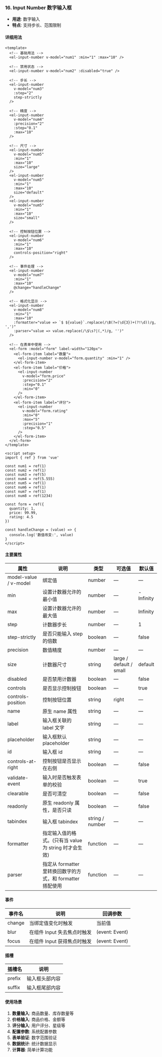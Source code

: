### 16. Input Number 数字输入框
- **用途**: 数字输入
- **特点**: 支持步长、范围限制

#### 详细用法
```vue
<template>
  <!-- 基础用法 -->
  <el-input-number v-model="num1" :min="1" :max="10" />

  <!-- 禁用状态 -->
  <el-input-number v-model="num2" :disabled="true" />

  <!-- 步长 -->
  <el-input-number
    v-model="num3"
    :step="2"
    step-strictly
  />

  <!-- 精度 -->
  <el-input-number
    v-model="num4"
    :precision="2"
    :step="0.1"
    :max="10"
  />

  <!-- 尺寸 -->
  <el-input-number
    v-model="num5"
    :min="1"
    :max="10"
    size="large"
  />
  <el-input-number
    v-model="num5"
    :min="1"
    :max="10"
    size="default"
  />
  <el-input-number
    v-model="num5"
    :min="1"
    :max="10"
    size="small"
  />

  <!-- 控制按钮位置 -->
  <el-input-number
    v-model="num6"
    :min="1"
    :max="10"
    controls-position="right"
  />

  <!-- 事件处理 -->
  <el-input-number
    v-model="num7"
    :min="1"
    :max="10"
    @change="handleChange"
  />

  <!-- 格式化显示 -->
  <el-input-number
    v-model="num8"
    :min="1"
    :max="10"
    :formatter="value => `$ ${value}`.replace(/\B(?=(\d{3})+(?!\d))/g, ',')"
    :parser="value => value.replace(/\$\s?|(,*)/g, '')"
  />

  <!-- 在表单中使用 -->
  <el-form :model="form" label-width="120px">
    <el-form-item label="数量">
      <el-input-number v-model="form.quantity" :min="1" />
    </el-form-item>
    <el-form-item label="价格">
      <el-input-number
        v-model="form.price"
        :precision="2"
        :step="0.1"
        :min="0"
      />
    </el-form-item>
    <el-form-item label="评分">
      <el-input-number
        v-model="form.rating"
        :min="0"
        :max="5"
        :precision="1"
        :step="0.5"
      />
    </el-form-item>
  </el-form>
</template>

<script setup>
import { ref } from 'vue'

const num1 = ref(1)
const num2 = ref(1)
const num3 = ref(5)
const num4 = ref(5.555)
const num5 = ref(1)
const num6 = ref(1)
const num7 = ref(1)
const num8 = ref(1234)

const form = ref({
  quantity: 1,
  price: 99.99,
  rating: 4.5
})

const handleChange = (value) => {
  console.log('数值改变:', value)
}
</script>
```

#### 主要属性
| 属性 | 说明 | 类型 | 可选值 | 默认值 |
|------|------|------|--------|--------|
| model-value / v-model | 绑定值 | number | — | — |
| min | 设置计数器允许的最小值 | number | — | -Infinity |
| max | 设置计数器允许的最大值 | number | — | Infinity |
| step | 计数器步长 | number | — | 1 |
| step-strictly | 是否只能输入 step 的倍数 | boolean | — | false |
| precision | 数值精度 | number | — | — |
| size | 计数器尺寸 | string | large / default / small | default |
| disabled | 是否禁用计数器 | boolean | — | false |
| controls | 是否显示控制按钮 | boolean | — | true |
| controls-position | 控制按钮位置 | string | right | — |
| name | 原生 name 属性 | string | — | — |
| label | 输入框关联的 label 文字 | string | — | — |
| placeholder | 输入框默认 placeholder | string | — | — |
| id | 输入框 id | string | — | — |
| controls-at-right | 控制按钮是否显示在右侧 | boolean | — | false |
| validate-event | 输入时是否触发表单的校验 | boolean | — | true |
| clearable | 是否可清空 | boolean | — | false |
| readonly | 原生 readonly 属性，是否只读 | boolean | — | false |
| tabindex | 输入框 tabindex | string / number | — | — |
| formatter | 指定输入值的格式。(只有当 value 为 string 时才会生效) | function | — | — |
| parser | 指定从 formatter 里转换回数字的方式，和 formatter 搭配使用 | function | — | — |

#### 事件
| 事件名 | 说明 | 回调参数 |
|--------|------|----------|
| change | 当绑定值变化时触发 | 当前值 |
| blur | 在组件 Input 失去焦点时触发 | (event: Event) |
| focus | 在组件 Input 获得焦点时触发 | (event: Event) |

#### 插槽
| 插槽名 | 说明 |
|--------|------|
| prefix | 输入框头部内容 |
| suffix | 输入框尾部内容 |

#### 使用场景
1. **数量输入**: 商品数量、库存数量等
2. **价格输入**: 商品价格、金额等
3. **评分输入**: 用户评分、星级等
4. **配置参数**: 系统配置参数
5. **表单验证**: 数字范围验证
6. **数据统计**: 统计数据显示
7. **计算器**: 简单计算功能 